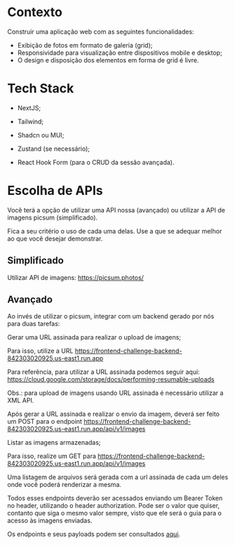 # Contexto
Construir uma aplicação web com as seguintes funcionalidades:

* Exibição de fotos em formato de galeria (grid);
* Responsividade para visualização entre dispositivos mobile e desktop;
* O design e disposição dos elementos em forma de grid é livre.

# Tech Stack

* NextJS;

* Tailwind;

* Shadcn ou MUI;

* Zustand (se necessário);

* React Hook Form (para o CRUD da sessão avançada).

# Escolha de APIs
Você terá a opção de utilizar uma API nossa (avançado) ou utilizar a API de imagens picsum (simplificado).

Fica a seu critério o uso de cada uma delas. Use a que se adequar melhor ao que você desejar demonstrar.

## Simplificado

Utilizar API de imagens: https://picsum.photos/ 

## Avançado

Ao invés de utilizar o picsum, integrar com um backend gerado por nós para duas tarefas:

Gerar uma URL assinada para realizar o upload de imagens;

Para isso, utilize a URL https://frontend-challenge-backend-842303020925.us-east1.run.app

Para referência, para utilizar a URL assinada podemos seguir aqui: https://cloud.google.com/storage/docs/performing-resumable-uploads 

Obs.: para upload de imagens usando URL assinada é necessário utilizar a XML API.

Após gerar a URL assinada e realizar o envio da imagem, deverá ser feito um POST para o endpoint https://frontend-challenge-backend-842303020925.us-east1.run.app/api/v1/images

Listar as imagens armazenadas;

Para isso, realize um GET para https://frontend-challenge-backend-842303020925.us-east1.run.app/api/v1/images

Uma listagem de arquivos será gerada com a url assinada de cada um deles onde você poderá renderizar a mesma.

Todos esses endpoints deverão ser acessados enviando um Bearer Token no header, utilizando o header authorization. Pode ser o valor que quiser, contanto que siga o mesmo valor sempre, visto que ele será o guia para o acesso às imagens enviadas.

Os endpoints e seus payloads podem ser consultados [aqui](https://frontend-challenge-backend-842303020925.us-east1.run.app/docs).
